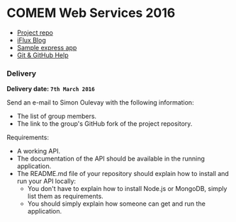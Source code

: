 # COMEM Web Services 2016

- [Project repo](https://github.com/SoftEng-HEIGVD/Teaching-HEIGVD-CM_WEBS-2016-Project)
- [iFlux Blog](http://www.iflux.io/blog.html)
- [Sample express app](https://github.com/SoftEng-HEIGVD/Teaching-HEIGVD-CM_WEBS-2016-Example)
- [Git & GitHub Help](GIT.md)

### Delivery

**Delivery date: `7th March 2016`**

Send an e-mail to Simon Oulevay with the following information:

* The list of group members.
* The link to the group's GitHub fork of the project repository.

Requirements:

* A working API.
* The documentation of the API should be available in the running application.
* The README.md file of your repository should explain how to install and run your API locally:
    * You don't have to explain how to install Node.js or MongoDB, simply list them as requirements.
    * You should simply explain how someone can get and run the application.
